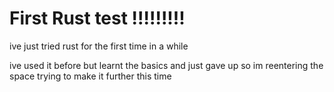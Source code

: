 # First Rust test !!!!!!!!!

ive just tried rust for the first time in a while

ive used it before but learnt the basics and just gave up so im reentering the space trying to make it further this time
